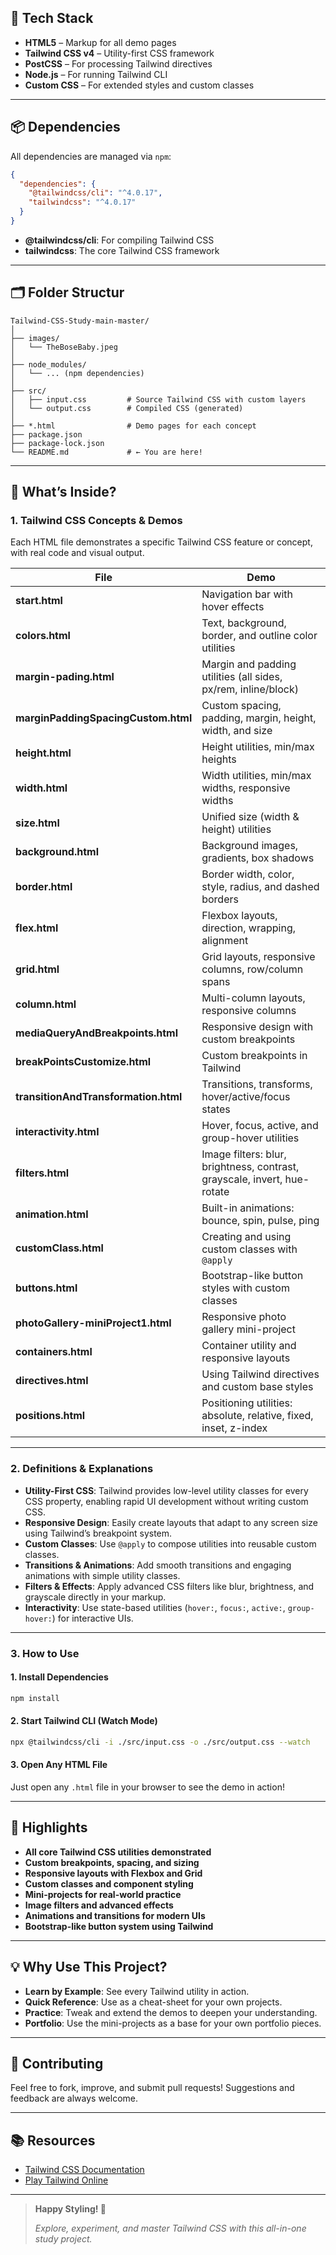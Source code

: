 ## 🚀 Tech Stack

- **HTML5** – Markup for all demo pages
- **Tailwind CSS v4** – Utility-first CSS framework
- **PostCSS** – For processing Tailwind directives
- **Node.js** – For running Tailwind CLI
- **Custom CSS** – For extended styles and custom classes

---

## 📦 Dependencies

All dependencies are managed via `npm`:

```json
{
  "dependencies": {
    "@tailwindcss/cli": "^4.0.17",
    "tailwindcss": "^4.0.17"
  }
}
```

- **@tailwindcss/cli**: For compiling Tailwind CSS
- **tailwindcss**: The core Tailwind CSS framework

---

## 🗂️ Folder Structur

```
Tailwind-CSS-Study-main-master/
│
├── images/
│   └── TheBoseBaby.jpeg
│
├── node_modules/
│   └── ... (npm dependencies)
│
├── src/
│   ├── input.css         # Source Tailwind CSS with custom layers
│   └── output.css        # Compiled CSS (generated)
│
├── *.html                # Demo pages for each concept
├── package.json
├── package-lock.json
└── README.md             # ← You are here!
```

---

## 📖 What’s Inside?

### 1. **Tailwind CSS Concepts & Demos**

Each HTML file demonstrates a specific Tailwind CSS feature or concept, with real code and visual output.

| File                                 | Demo                                                                     |
| ------------------------------------ | ------------------------------------------------------------------------ |
| **start.html**                       | Navigation bar with hover effects                                        |
| **colors.html**                      | Text, background, border, and outline color utilities                    |
| **margin-pading.html**               | Margin and padding utilities (all sides, px/rem, inline/block)           |
| **marginPaddingSpacingCustom.html**  | Custom spacing, padding, margin, height, width, and size                 |
| **height.html**                      | Height utilities, min/max heights                                        |
| **width.html**                       | Width utilities, min/max widths, responsive widths                       |
| **size.html**                        | Unified size (width & height) utilities                                  |
| **background.html**                  | Background images, gradients, box shadows                                |
| **border.html**                      | Border width, color, style, radius, and dashed borders                   |
| **flex.html**                        | Flexbox layouts, direction, wrapping, alignment                          |
| **grid.html**                        | Grid layouts, responsive columns, row/column spans                       |
| **column.html**                      | Multi-column layouts, responsive columns                                 |
| **mediaQueryAndBreakpoints.html**    | Responsive design with custom breakpoints                                |
| **breakPointsCustomize.html**        | Custom breakpoints in Tailwind                                           |
| **transitionAndTransformation.html** | Transitions, transforms, hover/active/focus states                       |
| **interactivity.html**               | Hover, focus, active, and group-hover utilities                          |
| **filters.html**                     | Image filters: blur, brightness, contrast, grayscale, invert, hue-rotate |
| **animation.html**                   | Built-in animations: bounce, spin, pulse, ping                           |
| **customClass.html**                 | Creating and using custom classes with `@apply`                          |
| **buttons.html**                     | Bootstrap-like button styles with custom classes                         |
| **photoGallery-miniProject1.html**   | Responsive photo gallery mini-project                                    |
| **containers.html**                  | Container utility and responsive layouts                                 |
| **directives.html**                  | Using Tailwind directives and custom base styles                         |
| **positions.html**                   | Positioning utilities: absolute, relative, fixed, inset, z-index         |

---

### 2. **Definitions & Explanations**

- **Utility-First CSS**: Tailwind provides low-level utility classes for every CSS property, enabling rapid UI development without writing custom CSS.
- **Responsive Design**: Easily create layouts that adapt to any screen size using Tailwind’s breakpoint system.
- **Custom Classes**: Use `@apply` to compose utilities into reusable custom classes.
- **Transitions & Animations**: Add smooth transitions and engaging animations with simple utility classes.
- **Filters & Effects**: Apply advanced CSS filters like blur, brightness, and grayscale directly in your markup.
- **Interactivity**: Use state-based utilities (`hover:`, `focus:`, `active:`, `group-hover:`) for interactive UIs.

---

### 3. **How to Use**

#### 1. **Install Dependencies**

```bash
npm install
```

#### 2. **Start Tailwind CLI (Watch Mode)**

```bash
npx @tailwindcss/cli -i ./src/input.css -o ./src/output.css --watch
```

#### 3. **Open Any HTML File**

Just open any `.html` file in your browser to see the demo in action!

---

## 🌟 Highlights

- **All core Tailwind CSS utilities demonstrated**
- **Custom breakpoints, spacing, and sizing**
- **Responsive layouts with Flexbox and Grid**
- **Custom classes and component styling**
- **Mini-projects for real-world practice**
- **Image filters and advanced effects**
- **Animations and transitions for modern UIs**
- **Bootstrap-like button system using Tailwind**

---

## 💡 Why Use This Project?

- **Learn by Example**: See every Tailwind utility in action.
- **Quick Reference**: Use as a cheat-sheet for your own projects.
- **Practice**: Tweak and extend the demos to deepen your understanding.
- **Portfolio**: Use the mini-projects as a base for your own portfolio pieces.

---

## 🤝 Contributing

Feel free to fork, improve, and submit pull requests! Suggestions and feedback are always welcome.

---

## 📚 Resources

- [Tailwind CSS Documentation](https://tailwindcss.com/docs)
- [Play Tailwind Online](https://play.tailwindcss.com/)

---

> **Happy Styling! 🚀**
>
> _Explore, experiment, and master Tailwind CSS with this all-in-one study project._
